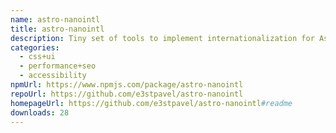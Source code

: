 ```yaml
---
name: astro-nanointl
title: astro-nanointl
description: Tiny set of tools to implement internationalization for Astro
categories:
  - css+ui
  - performance+seo
  - accessibility
npmUrl: https://www.npmjs.com/package/astro-nanointl
repoUrl: https://github.com/e3stpavel/astro-nanointl
homepageUrl: https://github.com/e3stpavel/astro-nanointl#readme
downloads: 28
---
```

